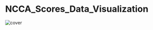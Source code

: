 # NCCA_Scores_Data_Visualization

![cover](https://github.com/tyreest19/NCCA_Scores_Data_Visualization/blob/master/DataInferences.pdf/)
